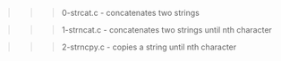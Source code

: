>>> 0-strcat.c
	- concatenates two strings

>>> 1-strncat.c
	- concatenates two strings until nth character

>>> 2-strncpy.c
	- copies a string until nth character
